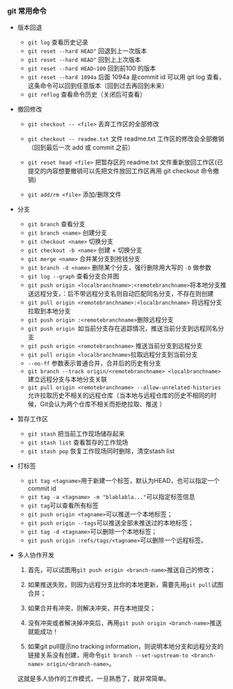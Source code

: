 ### git 常用命令
- 版本回退
  - `git log` 查看历史记录
  - `git reset --hard HEAD^` 回退到上一次版本
  - `git reset --hard HEAD^` 回到上上次版本
  - `git reset --hard HEAD~100` 回到前100 的版本
  - `git reset --hard 1094a` 后面 1094a 是commit id 可以用 git log 查看，这条命令可以回到任意版本（回到过去再回到未来）
  - `git reflog` 查看命令历史（关闭后可查看）
- 撤回修改
  - `git checkout -- <file>`  丢弃工作区的全部修改
  - `git checkout -- readme.txt` 文件 readme.txt 工作区的修改会全部撤销（回到最后一次 add 或 commit 之前）
  - `git reset head <file>` 把暂存区的 readme.txt 文件重新放回工作区(已提交的内容想要撤销可以先把文件放回工作区再用 git checkout 命令撤销)

  - `git add/rm <file>` 添加/删除文件
- 分支
  - `git branch` 查看分支
  - `git branch <name>` 创建分支
  - `git checkout <name>` 切换分支
  - `git checkout -b <name>` 创建 + 切换分支
  - `git merge <name>` 合并某分支到抢钱分支
  - `git branch -d <name>` 删除某个分支，强行删除用大写的 `-D` 做参数 
  - `git log --graph` 查看分支合并图
  - `git push origin <localbranchname>:<remotebranchname>`将本地分支推送远程分支，：后不带远程分支名则自动匹配同名分支，不存在则创建
  - `git pull origin <remotebranchname>:<localbranchname>` 将远程分支拉取到本地分支
  - `git push origin :<remotebranchname>`删除远程分支
  - `git push origin `如当前分支存在追踪情况，推送当前分支到远程同名分支
  - `git push origin <remotebranchname>` 推送当前分支到远程分支
  - `git pull origin <localbranchname>`拉取远程分支到当前分支
  - `--no-ff` 参数表示普通合并，合并后的历史有分支
  - `git branch --track origin/<remotebranchname> <localbranchname>` 建立远程分支与本地分支关联
  - `git pull origin <remotebranchname> --allow-unrelated-histories` 允许拉取历史不相关的远程仓库（当本地与远程仓库的历史不相同的时候，Git会认为两个仓库不相关而拒绝拉取、推送 ）
- 暂存工作区
  - `git stash` 把当前工作现场储存起来
  - `git stash list` 查看暂存的工作现场
  - `git stash pop` 恢复工作现场同时删除，清空stash list

- 打标签
  - `git tag <tagname>`用于新建一个标签，默认为HEAD，也可以指定一个commit id
  - `git tag -a <tagname> -m "blablabla..."`可以指定标签信息
  - `git tag`可以查看所有标签
  - `git push origin <tagname>`可以推送一个本地标签；
  - `git push origin --tags`可以推送全部未推送过的本地标签；
  - `git tag -d <tagname>`可以删除一个本地标签；
  - `git push origin :refs/tags/<tagname>`可以删除一个远程标签。

- 多人协作开发
  1. 首先，可以试图用`git push origin <branch-name>`推送自己的修改；

  2. 如果推送失败，则因为远程分支比你的本地更新，需要先用`git pull`试图合并；

  3. 如果合并有冲突，则解决冲突，并在本地提交；

  4. 没有冲突或者解决掉冲突后，再用`git push origin <branch-name>`推送就能成功！

  5. 如果git pull提示no tracking information，则说明本地分支和远程分支的链接关系没有创建，用命令`git branch --set-upstream-to <branch-name> origin/<branch-name>`。

  这就是多人协作的工作模式，一旦熟悉了，就非常简单。
